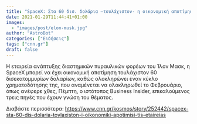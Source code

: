 ```yaml
---
title: "SpaceX: Στα 60 δισ. δολάρια –τουλάχιστον- η οικονομική αποτίμηση της εταιρείας"
date: 2021-01-29T11:44:41+01:00
images:
  - "images/post/elon-musk.jpg"
author: "AstroBot"
categories: ["Ειδήσεις"]
tags: ["cnn.gr"]
draft: false
---
```


Η εταιρεία ανάπτυξης διαστημικών πυραυλικών φορέων του Ίλον Μασκ, η SpaceX μπορεί να έχει οικονομική αποτίμηση τουλάχιστον 60 δισεκατομμυρίων δολαρίων, καθώς ολοκληρώνει έναν κύκλο χρηματοδότησης της, που αναμένεται να ολοκληρωθεί το Φεβρουάριο, όπως ανέφερε χθες, Πέμπτη, ο ιστότοπος Business Insider, επικαλούμενος τρεις πηγές που έχουν γνώση του θέματος.

Διαβάστε περισσότερα: https://www.cnn.gr/kosmos/story/252442/spacex-sta-60-dis-dolaria-toylaxiston-i-oikonomiki-apotimisi-tis-etaireias
